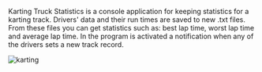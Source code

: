 Karting Truck Statistics is a console application for keeping statistics for a karting track.
Drivers' data and their run times are saved to new .txt files.
From these files you can get statistics such as: best lap time, worst lap time and average lap time.
In the program is activated a notification  when any of the drivers sets a new track record.

![karting](https://user-images.githubusercontent.com/118968601/230078178-01e4bf7c-9fc6-4a32-982f-a6093824728b.png)
